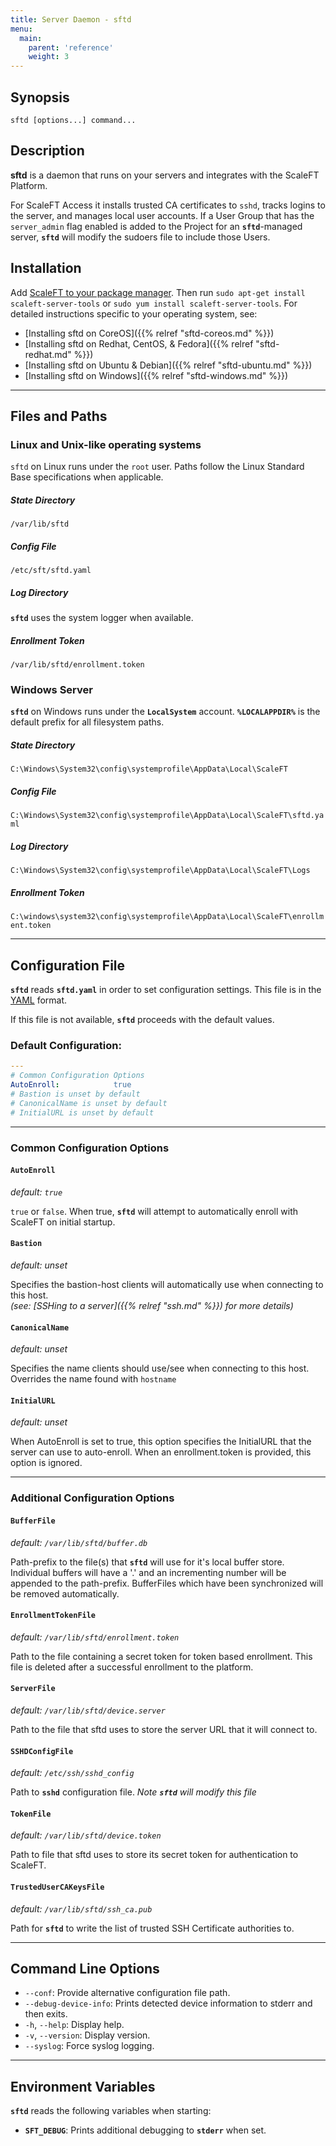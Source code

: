 ```yaml
---
title: Server Daemon - sftd
menu:
  main:
    parent: 'reference'
    weight: 3
---
```


## Synopsis

    sftd [options...] command...

## Description

**sftd** is a daemon that runs on your servers and integrates with the ScaleFT Platform.

For ScaleFT Access it installs trusted CA certificates to `sshd`, tracks logins to the server,
and manages local user accounts. If a User Group that has the `server_admin` flag enabled is
added to the Project for an **`sftd`**-managed server, **`sftd`** will modify the sudoers file to
include those Users.

## Installation

Add [ScaleFT to your package manager](/docs/linux-package-manager). Then run `sudo apt-get install scaleft-server-tools` or `sudo yum install scaleft-server-tools`. For detailed instructions specific to your operating system, see:

- [Installing sftd on CoreOS]({{% relref "sftd-coreos.md" %}})
- [Installing sftd on Redhat, CentOS, & Fedora]({{% relref "sftd-redhat.md" %}})
- [Installing sftd on Ubuntu & Debian]({{% relref "sftd-ubuntu.md" %}})
- [Installing sftd on Windows]({{% relref "sftd-windows.md" %}})

***
## Files and Paths

### Linux and Unix-like operating systems

`sftd` on Linux runs under the `root` user.  Paths follow the Linux Standard Base specifications when applicable. 

##### State Directory

`/var/lib/sftd`

##### Config File

`/etc/sft/sftd.yaml`

##### Log Directory

**`sftd`** uses the system logger when available.

##### Enrollment Token

`/var/lib/sftd/enrollment.token`

### Windows Server

**`sftd`** on Windows runs under the **`LocalSystem`** account. **`%LOCALAPPDIR%`** is the default prefix for all filesystem paths.

##### State Directory

`C:\Windows\System32\config\systemprofile\AppData\Local\ScaleFT`

##### Config File

`C:\Windows\System32\config\systemprofile\AppData\Local\ScaleFT\sftd.yaml`

##### Log Directory

`C:\Windows\System32\config\systemprofile\AppData\Local\ScaleFT\Logs`

##### Enrollment Token

`C:\windows\system32\config\systemprofile\AppData\Local\ScaleFT\enrollment.token`

***
## Configuration File

**`sftd`** reads **`sftd.yaml`** in order to set configuration settings.  This file is in the [YAML](http://yaml.org/) format.

If this file is not available, **`sftd`** proceeds with the default values.

### Default Configuration:

```yaml
---
# Common Configuration Options
AutoEnroll:            true
# Bastion is unset by default 
# CanonicalName is unset by default
# InitialURL is unset by default
```
***
### Common Configuration Options
#### **`AutoEnroll`**
 _default: `true`_

`true` or `false`. When true, **`sftd`** will attempt to automatically enroll with ScaleFT on initial startup.

#### **`Bastion`**
_default: unset_

Specifies the bastion-host clients will automatically use when connecting to
this host.  
*(see: [SSHing to a server]({{% relref "ssh.md" %}}) for more details)*

#### **`CanonicalName`**
_default: unset_

Specifies the name clients should use/see when connecting to this host.
Overrides the name found with `hostname`

#### **`InitialURL`**
_default: unset_

When AutoEnroll is set to true, this option specifies the InitialURL that the server can use to auto-enroll.
When an enrollment.token is provided, this option is ignored. 

***
### Additional Configuration Options

#### **`BufferFile`**
_default: `/var/lib/sftd/buffer.db`_

Path-prefix to the file(s) that **`sftd`** will use for it's local buffer store.
Individual buffers will have a '.' and an incrementing number will be appended
to the path-prefix. BufferFiles which have been synchronized will be removed
automatically.

#### **`EnrollmentTokenFile`**
_default: `/var/lib/sftd/enrollment.token`_

Path to the file containing a secret token for token based enrollment. This
file is deleted after a successful enrollment to the platform.


#### **`ServerFile`**
_default: `/var/lib/sftd/device.server`_

Path to the file that sftd uses to store the server URL that it will connect to.

#### **`SSHDConfigFile`**
_default: `/etc/ssh/sshd_config`_

Path to **`sshd`** configuration file. *Note **`sftd`** will modify this file*

#### **`TokenFile`**
_default: `/var/lib/sftd/device.token`_

Path to file that sftd uses to store its secret token for authentication to ScaleFT.

#### **`TrustedUserCAKeysFile`**
_default: `/var/lib/sftd/ssh_ca.pub`_

Path for **`sftd`** to write the list of trusted SSH Certificate authorities to.

***
## Command Line Options

* `--conf`: Provide alternative configuration file path.
* `--debug-device-info`: Prints detected device information to stderr and then exits.
* `-h`, `--help`: Display help.
* `-v`, `--version`: Display version.
* `--syslog`: Force syslog logging.

***
## Environment Variables

**`sftd`** reads the following variables when starting:

  * **`SFT_DEBUG`**:
    Prints additional debugging to **`stderr`** when set.
